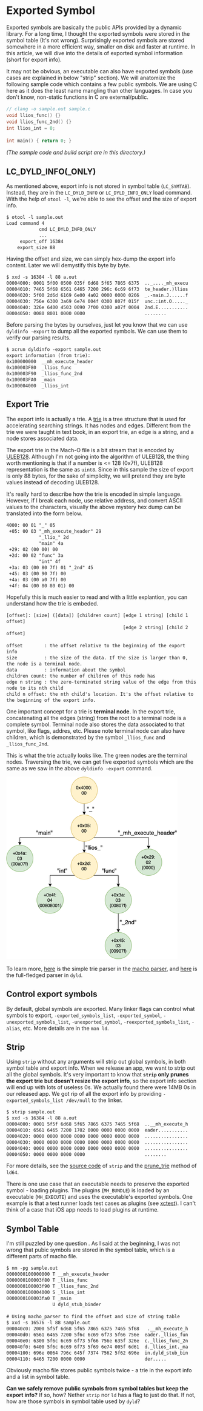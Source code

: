 # Exported Symbol
Exported symbols are basically the public APIs provided by a dynamic library. For a long time, I thought the exported symbols were stored in the symbol table (It's not wrong). Surprisingly exported symbols are stored somewhere in a more efficient way, smaller on disk and faster at runtime. In this article, we will dive into the details of exported symbol information (short for export info).

It may not be obvious, an executable can also have exported symbols (use cases are explained in below "strip" section). We will anatomize the following sample code which contains a few public symbols. We are using C here as it does the least name mangling than other languages. In case you don't know, non-static functions in C are external/public.

``` c
// clang -o sample.out sample.c
void llios_func() {}
void llios_func_2nd() {}
int llios_int = 0;

int main() { return 0; }
```
*(The sample code and build script are in this directory.)*

## LC_DYLD_INFO(_ONLY)
As mentioned above, export info is not stored in symbol table (`LC_SYMTAB`). Instead, they are in the `LC_DYLD_INFO` or `LC_DYLD_INFO_ONLY` load command. With the help of `otool -l`, we're able to see the offset and the size of export info.

```
$ otool -l sample.out
Load command 4
            cmd LC_DYLD_INFO_ONLY
            ...
     export_off 16384
    export_size 88
```
Having the offset and size, we can simply hex-dump the export info content. Later we will demystify this byte by byte.
```
$ xxd -s 16384 -l 88 a.out
00004000: 0001 5f00 0500 035f 6d68 5f65 7865 6375  .._...._mh_execu
00004010: 7465 5f68 6561 6465 7200 296c 6c69 6f73  te_header.)llios
00004020: 5f00 2d6d 6169 6e00 4a02 0000 0000 0266  _.-main.J......f
00004030: 756e 6300 3a69 6e74 004f 0300 807f 015f  unc.:int.O....._
00004040: 326e 6400 4503 0090 7f00 0300 a07f 0004  2nd.E...........
00004050: 0080 8001 0000 0000                      ........
```

Before parsing the bytes by ourselves, just let you know that we can use `dyldinfo -export` to dump all the exported symbols. We can use them to verify our parsing results.
```
$ xcrun dyldinfo -export sample.out
export information (from trie):
0x100000000  __mh_execute_header
0x100003F80  _llios_func
0x100003F90  _llios_func_2nd
0x100003FA0  _main
0x100004000  _llios_int
```

## Export Trie
The export info is actually a trie. A [trie](https://en.wikipedia.org/wiki/Trie) is a tree structure that is used for accelerating searching strings. It has nodes and edges. Different from the trie we were taught in text book, in an export trie, an edge is a string, and a node stores associated data.

The export trie in the Mach-O file is a bit stream that is encoded by [ULEB128](https://en.wikipedia.org/wiki/LEB128). Although I'm not going into the algorithm of ULEB128, the thing worth mentioning is that if a number is <= 128 (0x7f), ULEB128 representation is the same as `uint8`. Since in this sample the size of export is only 88 bytes, for the sake of simplicity, we will pretend they are byte values instead of decoding ULEB128.

It's really hard to describe how the trie is encoded in simple language. However, if I break each node, use relative address, and convert ASCII values to the characters, visually the above mystery hex dump can be translated into the form below.

```
4000: 00 01 "_" 05
 +05: 00 03 "_mh_execute_header" 29
            "_llio_" 2d
            "main" 4a
 +29: 02 (00 00) 00
 +2d: 00 02 "func" 3a
            "int" 4f
 +3a: 03 (00 80 7f) 01 "_2nd" 45
 +45: 03 (00 90 7f) 00
 +4a: 03 (00 a0 7f) 00
 +4f: 04 (00 80 80 01) 00
```

Hopefully this is much easier to read and with a little explantion, you can understand how the trie is embeded.
```
[offset]: [size] ([data]) [children count] [edge 1 string] [child 1 offset]
                                           [edge 2 string] [child 2 offset]

offset        : the offset relative to the beginning of the export info
size          : the size of the data. If the size is larger than 0, the node is a terminal node.
data          : information about the symbol
children count: the number of children of this node has
edge n string : the zero-terminated string value of the edge from this node to its nth child
child n offset: the nth child's location. It's the offset relative to the beginning of the export info.
```

One important concept for a trie is **terminal node**. In the export trie, concatenating all the edges (string) from the root to a terminal node is a complete symbol. Terminal node also stores the data associated to that symbol, like flags, addres, etc. Please note terminal node can also have children, which is demonstrated by the symbol `_llios_func` and `_llios_func_2nd`.

This is what the trie actually looks like. The green nodes are the terminal nodes. Traversing the trie, we can get five exported symbols which are the same as we saw in the above `dyldinfo -export` command.

![Trie Graph](../articles/images/Export%20Trie.png)

To learn more, [here](../macho_parser/dyld_info.c) is the simple trie parser in the [macho parser](../macho_parser), and [here](https://github.com/opensource-apple/dyld/blob/3f928f32597888c5eac6003b9199d972d49857b5/launch-cache/MachOTrie.hpp) is the full-fledged parser in `dyld`.

## Control export symbols
By default, global symbols are exported. Many linker flags can control what symbols to export, `-exported_symbols_list`, `-exported_symbol`, `-unexported_symbols_list`, `-unexported_symbol`, `-reexported_symbols_list`, `-alias`, etc. More details are in the `man ld`.

## Strip
Using `strip` without any arguments will strip out global symbols, in both symbol table and export info. When we release an app, we want to strip out all the global symbols. It's very important to know that **`strip` only prunes the export trie but doesn't resize the export info**, so the export info section will end up with lots of useless 0s. We actually found there were 14MB 0s in our released app. We got rip of all the export info by providing `-exported_symbols_list /dev/null` to the linker.

```
$ strip sample.out
$ xxd -s 16384 -l 88 a.out
00004000: 0001 5f5f 6d68 5f65 7865 6375 7465 5f68  ..__mh_execute_h
00004010: 6561 6465 7200 1702 0000 0000 0000 0000  eader...........
00004020: 0000 0000 0000 0000 0000 0000 0000 0000  ................
00004030: 0000 0000 0000 0000 0000 0000 0000 0000  ................
00004040: 0000 0000 0000 0000 0000 0000 0000 0000  ................
00004050: 0000 0000 0000 0000                      ........
```

For more details, see the [source code](https://github.com/opensource-apple/cctools/blob/fdb4825f303fd5c0751be524babd32958181b3ed/misc/strip.c#L3944) of `strip` and the [prune_trie](https://github.com/apple-opensource/ld64/blob/e28c028b20af187a16a7161d89e91868a450cadc/src/other/PruneTrie.cpp#L45) method of `ld64`.

There is one use case that an executable needs to preserve the exported symbol - loading plugins. The plugins (`MH_BUNDLE`) is loaded by an executable (`MH_EXECUTE`) and uses the executable's exported symbols. One example is that a test runner loads test cases as plugins (see [xctest](../xctest)). I can't think of a case that iOS app needs to load plugins at runtime.

## Symbol Table
I'm still puzzled by one question . As I said at the beginning, I was not wrong that pubic symbols are stored in the symbol table, which is a different parts of macho file.
```
$ nm -pg sample.out
0000000100000000 T __mh_execute_header
0000000100003f80 T _llios_func
0000000100003f90 T _llios_func_2nd
0000000100004000 S _llios_int
0000000100003fa0 T _main
                 U dyld_stub_binder

# Using macho_parser to find the offset and size of string table
$ xxd -s 16576 -l 88 sample.out
000040c0: 2000 5f5f 6d68 5f65 7865 6375 7465 5f68   .__mh_execute_h
000040d0: 6561 6465 7200 5f6c 6c69 6f73 5f66 756e  eader._llios_fun
000040e0: 6300 5f6c 6c69 6f73 5f66 756e 635f 326e  c._llios_func_2n
000040f0: 6400 5f6c 6c69 6f73 5f69 6e74 005f 6d61  d._llios_int._ma
00004100: 696e 0064 796c 645f 7374 7562 5f62 696e  in.dyld_stub_bin
00004110: 6465 7200 0000 0000                      der.....
```

Obviously macho file stores public symbols twice - a trie in the export info and a list in symbol table.

**Can we safely remove public symbols from symbol tables but keep the export info?** If so, how? Nether `strip` nor `ld` has a flag to just do that. If not, how are those symbols in symbol table used by `dyld`?
